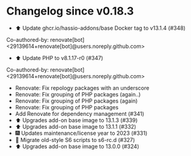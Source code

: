 # Changelog since v0.18.3
- ⬆️ Update ghcr.io/hassio-addons/base Docker tag to v13.1.4 (#348)

Co-authored-by: renovate[bot] <29139614+renovate[bot]@users.noreply.github.com> 
- ⬆️ Update PHP to v8.1.17-r0 (#347)

Co-authored-by: renovate[bot] <29139614+renovate[bot]@users.noreply.github.com> 
- Renovate: Fix repology packages with an underscore 
- Renovate: Fix grouping of PHP packages (again..) 
- Renovate: Fix grouping of PHP packages (again) 
- Renovate: Fix grouping of PHP packages 
- Add Renovate for dependency management (#341) 
- ⬆️ Upgrades add-on base image to 13.1.3 (#339) 
- ⬆️ Upgrades add-on base image to 13.1.1 (#332) 
- 🎆 Updates maintenance/license year to 2023 (#331) 
- 🔨 Migrate old-style S6 scripts to s6-rc.d (#327) 
- ⬆️ Upgrades add-on base image to 13.0.0 (#324) 
